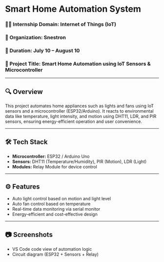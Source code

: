 # Smart Home Automation System

### 👩‍💻 Internship Domain: Internet of Things (IoT)  
### 🏢 Organization: Snestron  
### 📅 Duration: July 10 – August 10  
### 🧠 Project Title: Smart Home Automation using IoT Sensors & Microcontroller

---

## 🔍 Overview
This project automates home appliances such as lights and fans using IoT sensors and a microcontroller (ESP32/Arduino). It reacts to environmental data like temperature, light intensity, and motion using DHT11, LDR, and PIR sensors, ensuring energy-efficient operation and user convenience.

---

## 🛠️ Tech Stack
- **Microcontroller:** ESP32 / Arduino Uno  
- **Sensors:** DHT11 (Temperature/Humidity), PIR (Motion), LDR (Light)  
- **Modules:** Relay Module for device control  
---

## ⚙️ Features
- Auto light control based on motion and light level  
- Auto fan control based on temperature  
- Real-time data monitoring via serial monitor  
- Energy-efficient and cost-effective design  

---

## 📷 Screenshots 
- VS Code code view of automation logic   
- Circuit diagram (ESP32 + Sensors + Relay)


